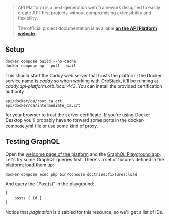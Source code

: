 > API Platform is a next-generation web framework designed to easily create API-first projects without compromising extensibility and flexibility.
> 
> The official project documentation is available **[on the API Platform website](https://api-platform.com)**.

## Setup
```shell
docker compose build --no-cache
docker compose up --pull --wait
```
This should start the Caddy web server that hosts the platform; the Docker service name is _caddy_ so when working with OrbStack, it'll be running at _caddy.api-platform.orb.local:443_.
You can install the provided certification authority
```shell
api/docker/ca/root_ca.crt
api/docker/ca/intermediate_ca.crt
```
for your browser to trust the server certificate.
If you're using Docker Desktop you'll probably have to forward some ports in the docker-compose.yml file or use some kind of proxy.
## Testing GraphQL
Open the [welcome page of the platform](https://caddy.api-platform.orb.local/) and the [GraphQL Playground app](https://caddy.api-platform.orb.local/graphql/graphql_playground).
Let's try some GraphQL queries first. There's a set of fixtures defined in the platform; load them up:
```shell
docker compose exec php bin/console doctrine:fixtures:load
```
And query the "Post(s)" in the playground:
```graphql
{
	posts { id }
}
```
Notice that _pagination_ is disabled for this resource, so we'll get a list of IDs.